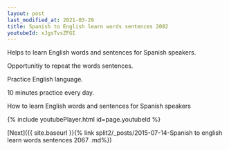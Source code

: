 ```yaml
---
layout: post
last_modified_at: 2021-03-29
title: Spanish to English learn words sentences 2082 
youtubeId: xJgsTvsZFGI
---
```

 
 
Helps to learn English words and sentences for Spanish speakers.

Opportunitiy to repeat the words sentences. 

Practice English language. 
 
10 minutes practice every day. 
 
How to learn English words and sentences for Spanish speakers 
 
{% include youtubePlayer.html id=page.youtubeId %}
 
 
[Next]({{ site.baseurl }}{% link  split2/_posts/2015-07-14-Spanish to english learn words sentences 2067 .md%})
 
